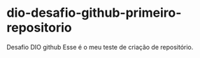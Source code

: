 # dio-desafio-github-primeiro-repositorio
Desafio DIO github
Esse é o meu teste de criação de repositório.
